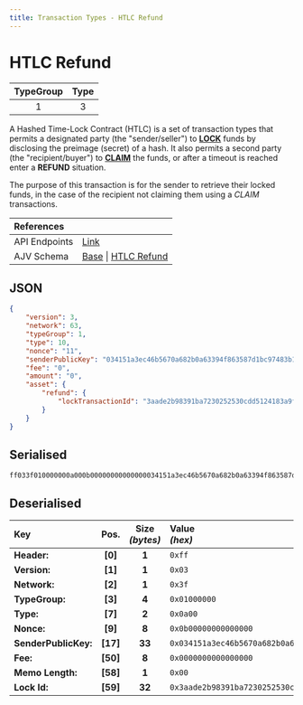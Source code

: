 ```yaml
---
title: Transaction Types - HTLC Refund
---
```


# HTLC Refund

| TypeGroup | Type  |
| :-------: | :---: |
|     1     |   3   |

A Hashed Time-Lock Contract (HTLC) is a set of transaction types that permits a designated party (the "sender/seller") to [**LOCK**](/docs/core/transactions/types/htlc-lock) funds by disclosing the preimage (secret) of a hash. It also permits a second party (the "recipient/buyer") to [**CLAIM**](/docs/core/transactions/types/htlc-claim) the funds, or after a timeout is reached enter a **REFUND** situation.

The purpose of this transaction is for the sender to retrieve their locked funds, in the case of the recipient not claiming them using a _CLAIM_ transactions.

| References    |                                                                                                                                                                                                                                                                                                                         |
| :------------ | :---------------------------------------------------------------------------------------------------------------------------------------------------------------------------------------------------------------------------------------------------------------------------------------------------------------------- |
| API Endpoints | [Link](/docs/api/public-rest-api/endpoints/transactions)                                                                                                                                                                                                                                                                |
| AJV Schema    | [Base](https://github.com/Solar-network/core/blob/0c03aaf1feebb77bd33117110c358636bf14d9c0/packages/crypto/src/transactions/types/schemas.ts#L17-L46) \| [HTLC Refund](https://github.com/Solar-network/core/blob/0c03aaf1feebb77bd33117110c358636bf14d9c0/packages/crypto/src/transactions/types/schemas.ts#L322-L342) |

## JSON

```json
{
    "version": 3,
    "network": 63,
    "typeGroup": 1,
    "type": 10,
    "nonce": "11",
    "senderPublicKey": "034151a3ec46b5670a682b0a63394f863587d1bc97483b1b6c70eb58e7f0aed192",
    "fee": "0",
    "amount": "0",
    "asset": {
        "refund": {
            "lockTransactionId": "3aade2b98391ba7230252530cdd5124183a9f4e582660666ae873da48173ea5f"
        }
    }
}
```

## Serialised

```shell
ff033f010000000a000b00000000000000034151a3ec46b5670a682b0a63394f863587d1bc97483b1b6c70eb58e7f0aed1920000000000000000003aade2b98391ba7230252530cdd5124183a9f4e582660666ae873da48173ea5f
```

## Deserialised

| Key                  |   Pos.   | Size<br/>_(bytes)_ | Value<br/>_(hex)_                                                      |
| :------------------- | :------: | :----------------: | :--------------------------------------------------------------------- |
| **Header:**          | **[0]**  |       **1**        | `0xff`                                                                 |
| **Version:**         | **[1]**  |       **1**        | `0x03`                                                                 |
| **Network:**         | **[2]**  |       **1**        | `0x3f`                                                                 |
| **TypeGroup:**       | **[3]**  |       **4**        | `0x01000000`                                                           |
| **Type:**            | **[7]**  |       **2**        | `0x0a00`                                                               |
| **Nonce:**           | **[9]**  |       **8**        | `0x0b00000000000000`                                                   |
| **SenderPublicKey:** | **[17]** |       **33**       | `0x034151a3ec46b5670a682b0a63394f863587d1bc97483b1b6c70eb58e7f0aed192` |
| **Fee:**             | **[50]** |       **8**        | `0x0000000000000000`                                                   |
| **Memo Length:**     | **[58]** |       **1**        | `0x00`                                                                 |
| **Lock Id:**         | **[59]** |       **32**       | `0x3aade2b98391ba7230252530cdd5124183a9f4e582660666ae873da48173ea5f`   |
